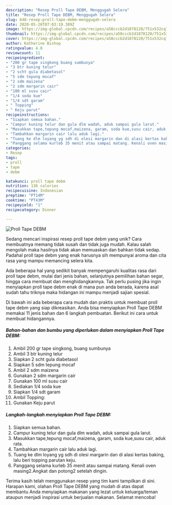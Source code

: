 ```yaml
---
description: "Resep Proll Tape DEBM, Menggugah Selera"
title: "Resep Proll Tape DEBM, Menggugah Selera"
slug: 648-resep-proll-tape-debm-menggugah-selera
date: 2020-05-26T07:03:19.309Z
image: https://img-global.cpcdn.com/recipes/a58cccb2d1878120/751x532cq70/proll-tape-debm-foto-resep-utama.jpg
thumbnail: https://img-global.cpcdn.com/recipes/a58cccb2d1878120/751x532cq70/proll-tape-debm-foto-resep-utama.jpg
cover: https://img-global.cpcdn.com/recipes/a58cccb2d1878120/751x532cq70/proll-tape-debm-foto-resep-utama.jpg
author: Katherine Bishop
ratingvalue: 4.8
reviewcount: 11
recipeingredient:
- "200 gr tape singkong buang sumbunya"
- "3 btr kuning telur"
- "2 scht gula diabetasol"
- "5 sdm tepung mocaf"
- "2 sdm maizena"
- "2 sdm margarin cair"
- "100 ml susu cair"
- "1/4 soda kue"
- "1/4 sdt garam"
- " Topping"
- " Keju parut"
recipeinstructions:
- "Siapkan semua bahan."
- "Campur kuning telur dan gula dlm wadah, aduk sampai gula larut."
- "Masukkan tape,tepung mocaf,maizena, garam, soda kue,susu cair, aduk rata."
- "Tambahkan margarin cair lalu aduk lagi."
- "Tuang ke dlm loyang yg sdh di olesi margarin dan di alasi kertas baking, lalu beri topping parutan keju."
- "Panggang selama kurleb 35 menit atau sampai matang. Kenali oven masing2.Angkat dan potong2 setelah dingin."
categories:
- Resep
tags:
- proll
- tape
- debm

katakunci: proll tape debm 
nutrition: 136 calories
recipecuisine: Indonesian
preptime: "PT14M"
cooktime: "PT43M"
recipeyield: "1"
recipecategory: Dinner

---
```



![Proll Tape DEBM](https://img-global.cpcdn.com/recipes/a58cccb2d1878120/751x532cq70/proll-tape-debm-foto-resep-utama.jpg)

Sedang mencari inspirasi resep proll tape debm yang unik? Cara membuatnya memang tidak susah dan tidak juga mudah. Kalau salah mengolah maka hasilnya tidak akan memuaskan dan bahkan tidak sedap. Padahal proll tape debm yang enak harusnya sih mempunyai aroma dan cita rasa yang mampu memancing selera kita.

Ada beberapa hal yang sedikit banyak mempengaruhi kualitas rasa dari proll tape debm, mulai dari jenis bahan, selanjutnya pemilihan bahan segar, hingga cara membuat dan menghidangkannya. Tak perlu pusing jika ingin menyiapkan proll tape debm enak di mana pun anda berada, karena asal sudah tahu triknya maka hidangan ini mampu menjadi sajian spesial.




Di bawah ini ada beberapa cara mudah dan praktis untuk membuat proll tape debm yang siap dikreasikan. Anda bisa menyiapkan Proll Tape DEBM memakai 11 jenis bahan dan 6 langkah pembuatan. Berikut ini cara untuk membuat hidangannya.

<!--inarticleads1-->

##### Bahan-bahan dan bumbu yang diperlukan dalam menyiapkan Proll Tape DEBM:

1. Ambil 200 gr tape singkong, buang sumbunya
1. Ambil 3 btr kuning telur
1. Siapkan 2 scht gula diabetasol
1. Siapkan 5 sdm tepung mocaf
1. Ambil 2 sdm maizena
1. Gunakan 2 sdm margarin cair
1. Gunakan 100 ml susu cair
1. Sediakan 1/4 soda kue
1. Siapkan 1/4 sdt garam
1. Ambil  Topping:
1. Gunakan  Keju parut




<!--inarticleads2-->

##### Langkah-langkah menyiapkan Proll Tape DEBM:

1. Siapkan semua bahan.
1. Campur kuning telur dan gula dlm wadah, aduk sampai gula larut.
1. Masukkan tape,tepung mocaf,maizena, garam, soda kue,susu cair, aduk rata.
1. Tambahkan margarin cair lalu aduk lagi.
1. Tuang ke dlm loyang yg sdh di olesi margarin dan di alasi kertas baking, lalu beri topping parutan keju.
1. Panggang selama kurleb 35 menit atau sampai matang. Kenali oven masing2.Angkat dan potong2 setelah dingin.




Terima kasih telah menggunakan resep yang tim kami tampilkan di sini. Harapan kami, olahan Proll Tape DEBM yang mudah di atas dapat membantu Anda menyiapkan makanan yang lezat untuk keluarga/teman ataupun menjadi inspirasi untuk berjualan makanan. Selamat mencoba!
